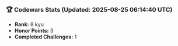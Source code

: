 ### 🏆 Codewars Stats (Updated: 2025-08-25 06:14:40 UTC)

- **Rank:** 8 kyu
- **Honor Points:** 3
- **Completed Challenges:** 1
